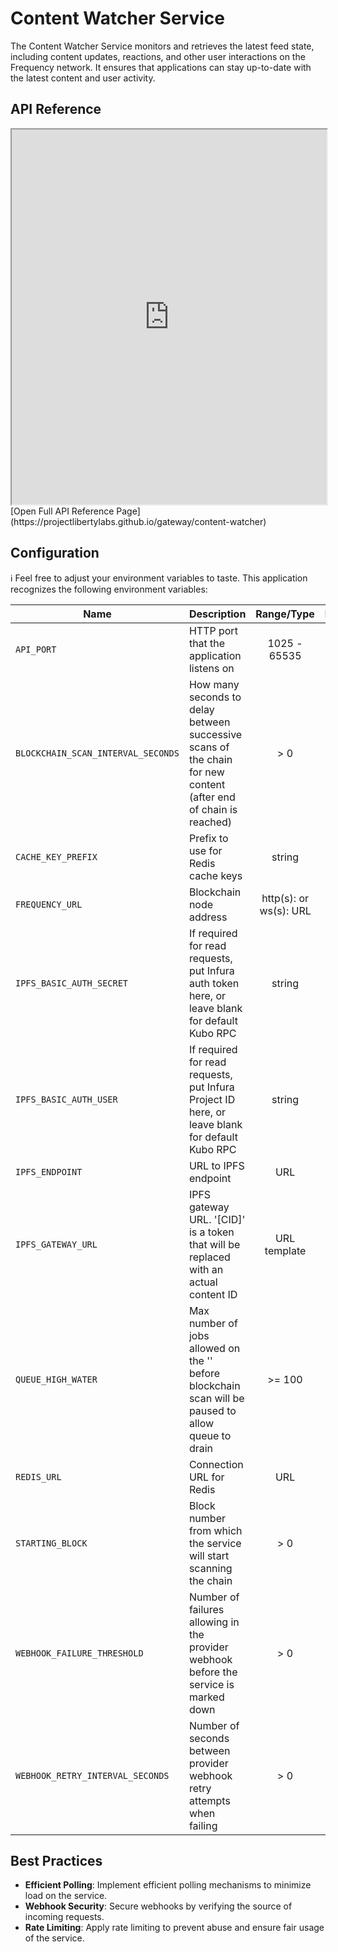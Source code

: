 # Content Watcher Service

The Content Watcher Service monitors and retrieves the latest feed state, including content updates, reactions, and other user interactions on the Frequency network. It ensures that applications can stay up-to-date with the latest content and user activity.

## API Reference

<iframe src="https://projectlibertylabs.github.io/gateway/content-watcher" width="100%" height="600px"></iframe>
[Open Full API Reference Page](https://projectlibertylabs.github.io/gateway/content-watcher)


## Configuration

ℹ️ Feel free to adjust your environment variables to taste.
This application recognizes the following environment variables:

| Name                               | Description                                                                                                     |       Range/Type       | Required? |     Default      |
| ---------------------------------- | --------------------------------------------------------------------------------------------------------------- | :--------------------: | :-------: | :--------------: |
| `API_PORT`                         | HTTP port that the application listens on                                                                       |      1025 - 65535      |           |       3000       |
| `BLOCKCHAIN_SCAN_INTERVAL_SECONDS` | How many seconds to delay between successive scans of the chain for new content (after end of chain is reached) |          > 0           |           |        12        |
| `CACHE_KEY_PREFIX`                 | Prefix to use for Redis cache keys                                                                              |         string         |           | content-watcher: |
| `FREQUENCY_URL`                    | Blockchain node address                                                                                         | http(s): or ws(s): URL |     Y     |                  |
| `IPFS_BASIC_AUTH_SECRET`           | If required for read requests, put Infura auth token here, or leave blank for default Kubo RPC                  |         string         |     N     |      blank       |
| `IPFS_BASIC_AUTH_USER`             | If required for read requests, put Infura Project ID here, or leave blank for default Kubo RPC                  |         string         |     N     |      blank       |
| `IPFS_ENDPOINT`                    | URL to IPFS endpoint                                                                                            |          URL           |     Y     |                  |
| `IPFS_GATEWAY_URL`                 | IPFS gateway URL. '[CID]' is a token that will be replaced with an actual content ID                            |      URL template      |     Y     |                  |
| `QUEUE_HIGH_WATER`                 | Max number of jobs allowed on the '' before blockchain scan will be paused to allow queue to drain              |         >= 100         |           |       1000       |
| `REDIS_URL`                        | Connection URL for Redis                                                                                        |          URL           |     Y     |
| `STARTING_BLOCK`                   | Block number from which the service will start scanning the chain                                               |          > 0           |           |        1         |
| `WEBHOOK_FAILURE_THRESHOLD`        | Number of failures allowing in the provider webhook before the service is marked down                           |          > 0           |           |        3         |
| `WEBHOOK_RETRY_INTERVAL_SECONDS`   | Number of seconds between provider webhook retry attempts when failing                                          |          > 0           |           |        10        |

## Best Practices

- **Efficient Polling**: Implement efficient polling mechanisms to minimize load on the service.
- **Webhook Security**: Secure webhooks by verifying the source of incoming requests.
- **Rate Limiting**: Apply rate limiting to prevent abuse and ensure fair usage of the service.
